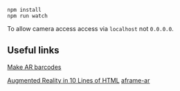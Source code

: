 ```
npm install
npm run watch
```

To allow camera access access via `localhost` not `0.0.0.0`.
## Useful links
[Make AR barcodes](http://www.artoolworks.com/support/applications/marker/)


[Augmented Reality in 10 Lines of HTML](https://medium.com/arjs/augmented-reality-in-10-lines-of-html-4e193ea9fdbf)
[aframe-ar](https://github.com/jeromeetienne/AR.js/tree/master/aframe)
